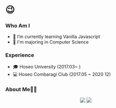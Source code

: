 ### 

<!--
**** is a ✨ _special_ ✨ repository because its `README.md` (this file) appears on your GitHub profile.

Here are some ideas to get you started:



-->



#  😉
### Who Am I

- 🌱 I’m currently learning Vanilla Javascript
- 🥇 I'm majoring in Computer Science

### Experience
- 🎓 Hoseo University (2017.03~ )
- 💻 Hoseo Combaragi Club (2017.05 ~ 2020 12)

### About Me👩‍💻

<div align='center'>
  <a href="https://velog.io/@ghks285"><img src="https://img.shields.io/badge/velog-1DBF73?style=flat-square&logo=Vimeo&logoColor=white"/></a>
  <a href="https://www.notion.so/b3bada7b383645b0b68b07a547a4d560" target="_blank"><img src="https://img.shields.io/badge/#000000-black?style=flat-square&logo=[브랜드 이름]&logoColor=white"/></a>

</div>

